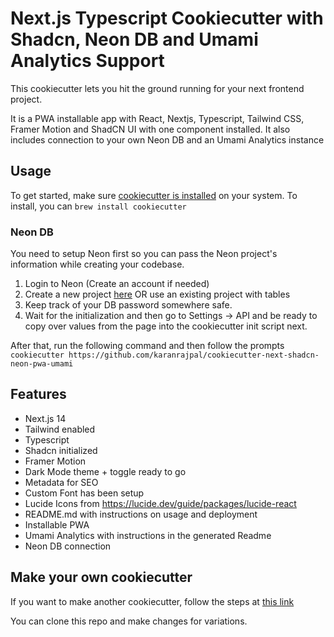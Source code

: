 # Next.js Typescript Cookiecutter with Shadcn, Neon DB and Umami Analytics Support
This cookiecutter lets you hit the ground running for your next frontend project.

It is a PWA installable app with React, Nextjs, Typescript, Tailwind CSS, Framer Motion and ShadCN UI with one component installed.
It also includes connection to your own Neon DB and an Umami Analytics instance

## Usage
To get started, make sure [cookiecutter is installed](https://cookiecutter.readthedocs.io/en/latest/installation.html#install-cookiecutter) on your system.
To install, you can `brew install cookiecutter`

### Neon DB
You need to setup Neon first so you can pass the Neon project's information while creating your codebase.

1. Login to Neon (Create an account if needed)
2. Create a new project [here](https://supabase.com/dashboard/projects) OR use an existing project with tables
3. Keep track of your DB password somewhere safe.
4. Wait for the initialization and then go to Settings -> API and be ready to copy over values from the page into the cookiecutter init script next.


After that, run the following command and then follow the prompts
`cookiecutter https://github.com/karanrajpal/cookiecutter-next-shadcn-neon-pwa-umami`

## Features
- Next.js 14
- Tailwind enabled
- Typescript
- Shadcn initialized
- Framer Motion
- Dark Mode theme + toggle ready to go
- Metadata for SEO
- Custom Font has been setup
- Lucide Icons from https://lucide.dev/guide/packages/lucide-react
- README.md with instructions on usage and deployment
- Installable PWA
- Umami Analytics with instructions in the generated Readme
- Neon DB connection

## Make your own cookiecutter
If you want to make another cookiecutter, follow the steps at [this link](https://cookiecutter.readthedocs.io/en/latest/tutorials/tutorial2.html)

You can clone this repo and make changes for variations.
